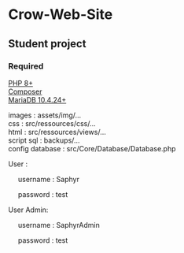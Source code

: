 # Crow-Web-Site

## Student project

### Required
<a href="https://www.php.net/downloads">PHP 8+</a><br>
<a href="https://getcomposer.org/">Composer</a><br>
<a href="https://mariadb.com/">MariaDB 10.4.24+</a>

images : assets/img/...<br>
css : src/ressources/css/...<br>
html : src/ressources/views/...<br>
script sql : backups/...<br>
config database : src/Core/Database/Database.php

<p>User :</p>
<p STYLE="padding:0 0 0 20px;">username : Saphyr</p>
<p STYLE="padding:0 0 0 20px;">password : test</p>

<p>User Admin:</p>
<p STYLE="padding:0 0 0 20px;">username : SaphyrAdmin</p>
<p STYLE="padding:0 0 0 20px;">password : test</p>